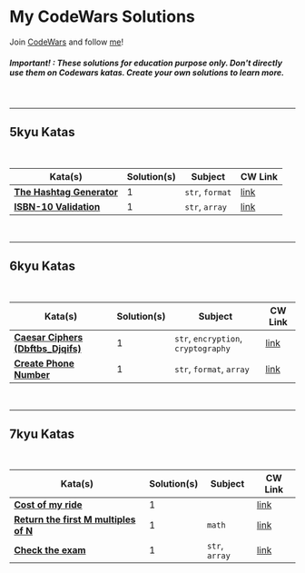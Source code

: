 # My CodeWars Solutions

Join [CodeWars](https://www.codewars.com) and follow [me](https://www.codewars.com/users/NahuelCastro)!

##### Important! : These solutions for education purpose only. Don't directly use them on Codewars katas. Create your own solutions to learn more.

<br>

---

## 5kyu Katas


<br>

| Kata(s) | Solution(s) | Subject | CW Link |
|--|--|--|--|
| [**The Hashtag Generator**](5kyuKatas/The_Hashtag_Generator.md)  | 1 | `str`, `format` | [link](https://www.codewars.com/kata/52bc74d4ac05d0945d00054e/) |
| [**ISBN-10 Validation**](5kyuKatas/ISBN-10_Validation.md)  | 1 | `str`, `array`  | [link](https://www.codewars.com/kata/51fc12de24a9d8cb0e000001) |

<br>


---


## 6kyu Katas

<br>

| Kata(s) | Solution(s) | Subject | CW Link |
|--|--|--|--|
| [**Caesar Ciphers (Dbftbs_Djqifs)**](6kyuKatas/Caesar_Ciphers-Dbftbs_Djqifs.md)  | 1 | `str`, `encryption`, `cryptography` | [link](https://www.codewars.com/kata/546937989c0b6ab3c5000183) |
| [**Create Phone Number**](6kyuKatas/Create_Phone_Number.md)  | 1 | `str`, `format`, `array` | [link](https://www.codewars.com/kata/525f50e3b73515a6db000b83) |

<br>

---

## 7kyu Katas

<br>


| Kata(s) | Solution(s) | Subject | CW Link |
|--|--|--|--|
| [**Cost of my ride**](7kyuKatas/Cost_of_my_ride.md) | 1 | | [link](https://www.codewars.com/kata/586430a5b3a675296a000395) |
| [**Return the first M multiples of N**](7kyuKatas/Return_the_first_M_multiples_of_N.md) | 1 | `math` | [link](https://www.codewars.com/kata/593c9175933500f33400003e) |
| [**Check the exam**](7kyuKatas/Check_the_exam.md) | 1 | `str`, `array` | [link](https://www.codewars.com/kata/5a3dd29055519e23ec000074) |



<br>

